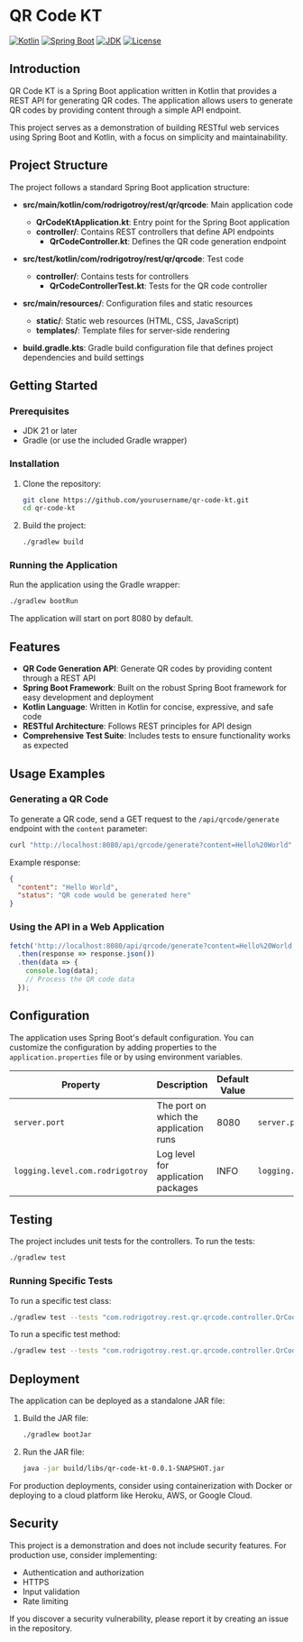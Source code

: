 # QR Code KT

[![Kotlin](https://img.shields.io/badge/Kotlin-2.1.0-blue.svg)](https://kotlinlang.org/)
[![Spring Boot](https://img.shields.io/badge/Spring%20Boot-3.5.0-brightgreen.svg)](https://spring.io/projects/spring-boot)
[![JDK](https://img.shields.io/badge/JDK-21-orange.svg)](https://www.oracle.com/java/technologies/javase-jdk21-downloads.html)
[![License](https://img.shields.io/badge/License-MIT-blue.svg)](LICENSE)

## Introduction

QR Code KT is a Spring Boot application written in Kotlin that provides a REST API for generating QR codes. The application allows users to generate QR codes by providing content through a simple API endpoint.

This project serves as a demonstration of building RESTful web services using Spring Boot and Kotlin, with a focus on simplicity and maintainability.

## Project Structure

The project follows a standard Spring Boot application structure:

* **src/main/kotlin/com/rodrigotroy/rest/qr/qrcode**: Main application code
  * **QrCodeKtApplication.kt**: Entry point for the Spring Boot application
  * **controller/**: Contains REST controllers that define API endpoints
    * **QrCodeController.kt**: Defines the QR code generation endpoint

* **src/test/kotlin/com/rodrigotroy/rest/qr/qrcode**: Test code
  * **controller/**: Contains tests for controllers
    * **QrCodeControllerTest.kt**: Tests for the QR code controller

* **src/main/resources/**: Configuration files and static resources
  * **static/**: Static web resources (HTML, CSS, JavaScript)
  * **templates/**: Template files for server-side rendering

* **build.gradle.kts**: Gradle build configuration file that defines project dependencies and build settings

## Getting Started

### Prerequisites

* JDK 21 or later
* Gradle (or use the included Gradle wrapper)

### Installation

1. Clone the repository:
   ```bash
   git clone https://github.com/yourusername/qr-code-kt.git
   cd qr-code-kt
   ```

2. Build the project:
   ```bash
   ./gradlew build
   ```

### Running the Application

Run the application using the Gradle wrapper:

```bash
./gradlew bootRun
```

The application will start on port 8080 by default.

## Features

* **QR Code Generation API**: Generate QR codes by providing content through a REST API
* **Spring Boot Framework**: Built on the robust Spring Boot framework for easy development and deployment
* **Kotlin Language**: Written in Kotlin for concise, expressive, and safe code
* **RESTful Architecture**: Follows REST principles for API design
* **Comprehensive Test Suite**: Includes tests to ensure functionality works as expected

## Usage Examples

### Generating a QR Code

To generate a QR code, send a GET request to the `/api/qrcode/generate` endpoint with the `content` parameter:

```bash
curl "http://localhost:8080/api/qrcode/generate?content=Hello%20World"
```

Example response:

```json
{
  "content": "Hello World",
  "status": "QR code would be generated here"
}
```

### Using the API in a Web Application

```javascript
fetch('http://localhost:8080/api/qrcode/generate?content=Hello%20World')
  .then(response => response.json())
  .then(data => {
    console.log(data);
    // Process the QR code data
  });
```

## Configuration

The application uses Spring Boot's default configuration. You can customize the configuration by adding properties to the `application.properties` file or by using environment variables.

| Property                        | Description                            | Default Value | Usage                                 |
|---------------------------------|----------------------------------------|---------------|---------------------------------------|
| `server.port`                   | The port on which the application runs | 8080          | `server.port=9090`                    |
| `logging.level.com.rodrigotroy` | Log level for application packages     | INFO          | `logging.level.com.rodrigotroy=DEBUG` |

## Testing

The project includes unit tests for the controllers. To run the tests:

```bash
./gradlew test
```

### Running Specific Tests

To run a specific test class:

```bash
./gradlew test --tests "com.rodrigotroy.rest.qr.qrcode.controller.QrCodeControllerTest"
```

To run a specific test method:

```bash
./gradlew test --tests "com.rodrigotroy.rest.qr.qrcode.controller.QrCodeControllerTest.should return QR code information when generate endpoint is called"
```

## Deployment

The application can be deployed as a standalone JAR file:

1. Build the JAR file:
   ```bash
   ./gradlew bootJar
   ```

2. Run the JAR file:
   ```bash
   java -jar build/libs/qr-code-kt-0.0.1-SNAPSHOT.jar
   ```

For production deployments, consider using containerization with Docker or deploying to a cloud platform like Heroku, AWS, or Google Cloud.

## Security

This project is a demonstration and does not include security features. For production use, consider implementing:

* Authentication and authorization
* HTTPS
* Input validation
* Rate limiting

If you discover a security vulnerability, please report it by creating an issue in the repository.

